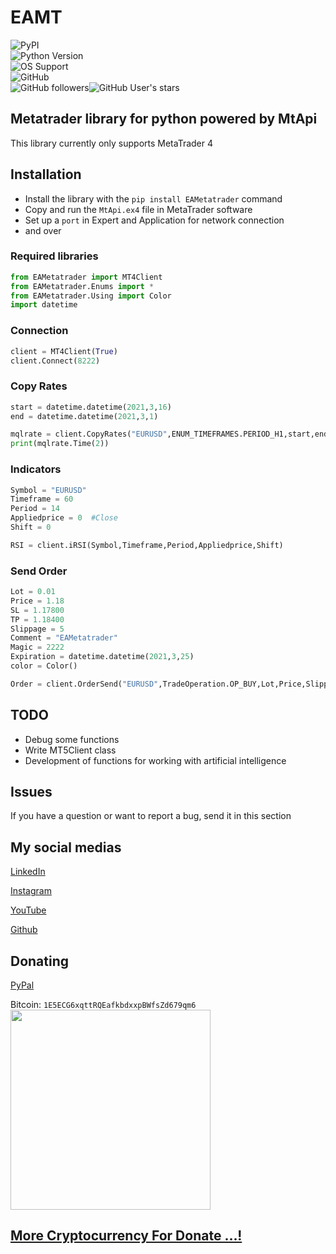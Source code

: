 # EAMT
![PyPI](https://img.shields.io/pypi/v/EAMetatrader) \
![Python Version](https://img.shields.io/badge/Python%20Version-3-blue) \
![OS Support](https://img.shields.io/badge/OS%20Support-WIN--64-lightgrey) \
![GitHub](https://img.shields.io/github/license/EAScript/EAMT) \
![GitHub followers](https://img.shields.io/github/followers/EAScript?style=social)![GitHub User's stars](https://img.shields.io/github/stars/EAScript?style=social)
## Metatrader library for python powered by MtApi
This library currently only supports MetaTrader 4

## Installation
- Install the library with the `pip install EAMetatrader` command
- Copy and run the `MtApi.ex4` file in MetaTrader software
- Set up a `port` in Expert and Application for network connection
- and over
 
### Required libraries
```Python
from EAMetatrader import MT4Client
from EAMetatrader.Enums import *
from EAMetatrader.Using import Color
import datetime
```

### Connection
```Python
client = MT4Client(True)
client.Connect(8222)
```

### Copy Rates
```Python
start = datetime.datetime(2021,3,16)
end = datetime.datetime(2021,3,1)

mqlrate = client.CopyRates("EURUSD",ENUM_TIMEFRAMES.PERIOD_H1,start,end)
print(mqlrate.Time(2))
```

### Indicators
```Python
Symbol = "EURUSD"
Timeframe = 60
Period = 14
Appliedprice = 0  #Close
Shift = 0

RSI = client.iRSI(Symbol,Timeframe,Period,Appliedprice,Shift)
```

### Send Order
```Python
Lot = 0.01
Price = 1.18
SL = 1.17800
TP = 1.18400
Slippage = 5
Comment = "EAMetatrader"
Magic = 2222
Expiration = datetime.datetime(2021,3,25)
color = Color()

Order = client.OrderSend("EURUSD",TradeOperation.OP_BUY,Lot,Price,Slippage,SL,TP,Comment,Magic,Expiration,color.Green())
```

## TODO
- Debug some functions
- Write MT5Client class
- Development of functions for working with artificial intelligence

## Issues
If you have a question or want to report a bug, send it in this section

## My social medias
[LinkedIn](https://www.linkedin.com/in/ehsan-akbari-0487ba187)

[Instagram](https://instagram.com/ea.forex.programmer)

[YouTube](https://youtube.com/channel/UCCmSFoxq8NNlmGs9I3T5QLA)

[Github](https://github.com/EAScript)

## Donating
[PyPal](https://www.paypal.me/eaforexprogrammer)

Bitcoin: `1E5ECG6xqttRQEafkbdxxpBWfsZd679qm6`
</br><img src="http://eaforexrobot.com/Donate/assets/img/Bitcoin_qr.png" width="320" height="320">

## [More Cryptocurrency For Donate ...!](http://eaforexrobot.com/Donate)






